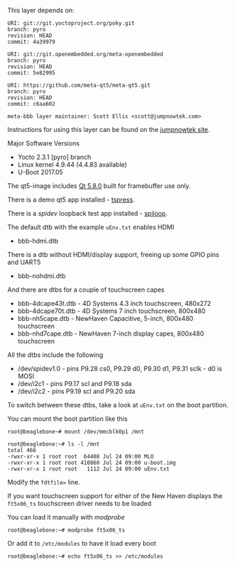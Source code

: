 This layer depends on:

    URI: git://git.yoctoproject.org/poky.git
    branch: pyro
    revision: HEAD
    commit: 4a39979

    URI: git://git.openembedded.org/meta-openembedded
    branch: pyro
    revision: HEAD
    commit: 5e82995

    URI: https://github.com/meta-qt5/meta-qt5.git
    branch: pyro
    revision: HEAD
    commit: c6aa602

    meta-bbb layer maintainer: Scott Ellis <scott@jumpnowtek.com>


Instructions for using this layer can be found on the [jumpnowtek site][jumpnowtek-bbb].

Major Software Versions

* Yocto 2.3.1 [pyro] branch
* Linux kernel 4.9.44 (4.4.83 available)
* U-Boot 2017.05

The qt5-image includes [Qt 5.8.0][qt] built for framebuffer use only.

There is a demo qt5 app installed - [tspress][tspress].

There is a *spidev* loopback test app installed - [spiloop][spiloop].

The default dtb with the example `uEnv.txt` enables HDMI

* bbb-hdmi.dtb

There is a dtb without HDMI/display support, freeing up some GPIO pins and UART5

* bbb-nohdmi.dtb

And there are dtbs for a couple of touchscreen capes

* bbb-4dcape43t.dtb - 4D Systems 4.3 inch touchscreen, 480x272 
* bbb-4dcape70t.dtb - 4D Systems 7 inch touchscreen, 800x480 
* bbb-nh5cape.dtb - NewHaven Capacitive, 5-inch, 800x480 touchscreen 
* bbb-nhd7cape.dtb - NewHaven 7-inch display capes, 800x480 touchscreen

All the dtbs include the following

* /dev/spidev1.0 - pins P9.28 cs0, P9.29 d0, P9.30 d1, P9.31 sclk - d0 is MOSI
* /dev/i2c1 - pins P9.17 scl and P9.18 sda
* /dev/i2c2 - pins P9.19 scl and P9.20 sda


To switch between these dtbs, take a look at `uEnv.txt` on the boot partition.

You can mount the boot partition like this

    root@beaglebone~# mount /dev/mmcblk0p1 /mnt

    root@beaglebone:~# ls -l /mnt
    total 466
    -rwxr-xr-x 1 root root  64408 Jul 24 09:00 MLO
    -rwxr-xr-x 1 root root 410860 Jul 24 09:00 u-boot.img
    -rwxr-xr-x 1 root root   1112 Jul 24 09:00 uEnv.txt

Modify the `fdtfile=` line.

If you want touchscreen support for either of the New Haven displays
the `ft5x06_ts` touchscreen driver needs to be loaded

You can load it manually with *modprobe*

    root@beaglebone:~# modprobe ft5x06_ts

Or add it to `/etc/modules` to have it load every boot

    root@beaglebone:~# echo ft5x06_ts >> /etc/modules


[jumpnowtek-bbb]: http://www.jumpnowtek.com/yocto/BeagleBone-Systems-with-Yocto.html
[qt]: http://www.qt.io/
[tspress]: https://github.com/scottellis/tspress
[spiloop]: https://github.com/scottellis/spiloop

